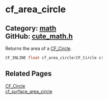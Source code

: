 [](../header.md ':include')

# cf_area_circle

Category: [math](/api_reference?id=math)  
GitHub: [cute_math.h](https://github.com/RandyGaul/cute_framework/blob/master/include/cute_math.h)  
---

Returns the area of a [CF_Circle](/math/cf_circle.md).

```cpp
CF_INLINE float cf_area_circle(CF_Circle c)
```

## Related Pages

[CF_Circle](/math/cf_circle.md)  
[cf_surface_area_circle](/math/cf_surface_area_circle.md)  
